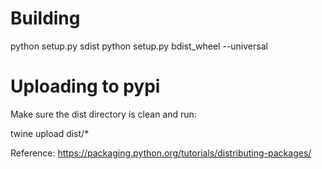 # Building

python setup.py sdist
python setup.py bdist_wheel --universal

# Uploading to pypi

Make sure the dist directory is clean and run:

twine upload dist/*

Reference: https://packaging.python.org/tutorials/distributing-packages/
